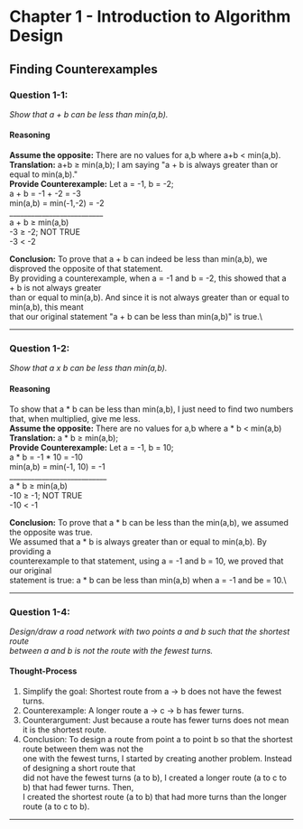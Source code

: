 # Chapter 1 - Introduction to Algorithm Design

## Finding Counterexamples
### Question 1-1:
*Show that a + b can be less than min(a,b).*

#### Reasoning
**Assume the opposite:**   There are no values for a,b where a+b < min(a,b).\
**Translation:**           a+b $\geq$ min(a,b); I am saying "a + b is always greater than or equal to min(a,b)."\
**Provide Counterexample:**
                        Let a = -1, b = -2;\
                        a + b = -1 + -2 = -3\
                        min(a,b) = min(-1,-2) = -2\
                        __________________________\
                        a + b $\geq$ min(a,b)\
                        -3 $\geq$ -2; NOT TRUE\
                        -3 $\lt$ -2
                        
**Conclusion:**         To prove that a + b can indeed be less than min(a,b), we disproved the opposite of that statement.\
                        By providing a counterexample, when a = -1 and b = -2, this showed that a + b is not always greater\
                        than or equal to min(a,b). And since it is not always greater than or equal to min(a,b), this meant\
                        that our original statement "a + b can be less than min(a,b)" is true.\
 ____________________________________________________________________________________________________________________________


### Question 1-2:
*Show that a x b can be less than min(a,b).*

#### Reasoning
To show that a * b can be less than min(a,b), I just need to find two numbers that, when multiplied, give me less.\
**Assume  the opposite:**   There are no values for a,b where a * b < min(a,b)\
**Translation:**            a * b $\geq$ min(a,b); \
**Provide Counterexample:**
                        Let a = -1, b = 10;\
                        a * b = -1 * 10 = -10\
                        min(a,b) = min(-1, 10) = -1\
                        ___________________________\
                        a * b $\geq$ min(a,b)\
                        -10 $\geq$ -1; NOT TRUE\
                        -10 $\lt$ -1

**Conclusion:**         To prove that a * b can be less than the min(a,b), we assumed the opposite was true.\
                        We assumed that a * b is always greater than or equal to min(a,b). By providing a\
                        counterexample to that statement, using a = -1 and b = 10, we proved that our original\
                        statement is true: a * b can be less than min(a,b) when a = -1 and be = 10.\
____________________________________________________________________________________________________________________________


### Question 1-4:
*Design/draw a road network with two points a and b such that the shortest route\
between a and b is not the route with the fewest turns.*

#### Thought-Process
1) Simplify the goal: Shortest route from a -> b does not have the fewest turns.
2) Counterexample: A longer route a -> c -> b has fewer turns.
3) Counterargument: Just because a route has fewer turns does not mean it is the shortest route.
4) Conclusion: To design a route from point a to point b so that the shortest route between them was not the\
one with the fewest turns, I started by creating another problem. Instead of designing a short route that\
did not have the fewest turns (a to b), I created a longer route (a to c to b) that had fewer turns. Then,\
I created the shortest route (a to b) that had more turns than the longer route (a to c to b).

____________________________________________________________________________________________________________________________